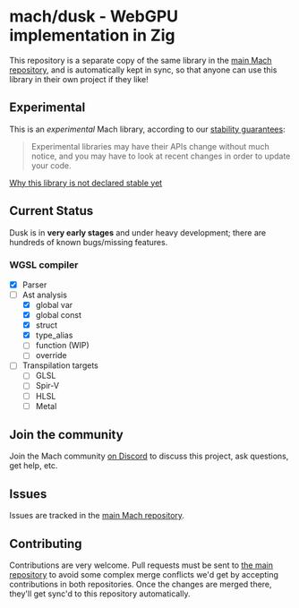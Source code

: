 # mach/dusk - WebGPU implementation in Zig

This repository is a separate copy of the same library in the [main Mach repository](https://github.com/hexops/mach), and is automatically kept in sync, so that anyone can use this library in their own project if they like!

## Experimental

This is an _experimental_ Mach library, according to our [stability guarantees](https://machengine.org/next/docs/libs/):

> Experimental libraries may have their APIs change without much notice, and you may have to look at recent changes in order to update your code.

[Why this library is not declared stable yet](https://machengine.org/next/docs/libs/experimental/#dusk)

## Current Status

Dusk is in **very early stages** and under heavy development; there are hundreds of known bugs/missing features.

### WGSL compiler

- [x] Parser
- [ ] Ast analysis
    - [x] global var
    - [x] global const
    - [x] struct
    - [x] type_alias
    - [ ] function (WIP)
    - [ ] override
- [ ] Transpilation targets
    - [ ] GLSL
    - [ ] Spir-V
    - [ ] HLSL
    - [ ] Metal

## Join the community

Join the Mach community [on Discord](https://discord.gg/XNG3NZgCqp) to discuss this project, ask questions, get help, etc.

## Issues

Issues are tracked in the [main Mach repository](https://github.com/hexops/mach/issues?q=is%3Aissue+is%3Aopen+label%3Adusk).

## Contributing

Contributions are very welcome. Pull requests must be sent to [the main repository](https://github.com/hexops/mach/tree/main/libs/dusk) to avoid some complex merge conflicts we'd get by accepting contributions in both repositories. Once the changes are merged there, they'll get sync'd to this repository automatically.

